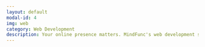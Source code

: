 ```yaml
---
layout: default
modal-id: 4
img: web
category: Web Development
description: Your online presence matters. MindFunc's web development services ensure that your website is not just a digital presence but a powerful tool for your business. We design and develop responsive, intuitive, and secure websites that captivate users and drive conversions.
---
```


